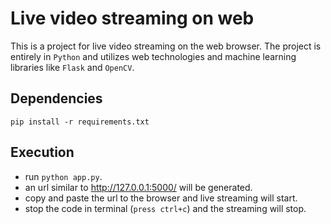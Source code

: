 # Live video streaming on web
This is a project for live video streaming on the web browser. The project is entirely in `Python` and utilizes web technologies and machine learning libraries like `Flask` and `OpenCV`. 
## Dependencies
    pip install -r requirements.txt
## Execution
- run `python app.py`.
- an url similar to http://127.0.0.1:5000/ will be generated.
- copy and paste the url to the browser and live streaming will start.
- stop the code in terminal (`press ctrl+c`) and the streaming will stop. 
